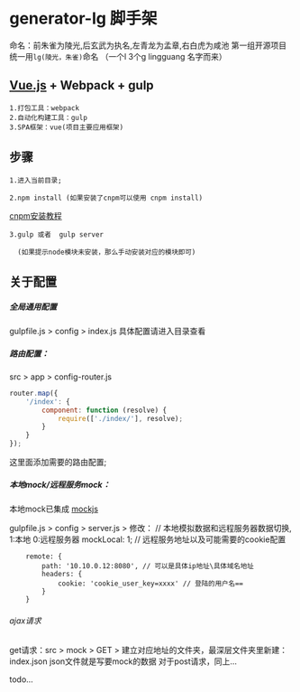 # generator-lg 脚手架
命名：前朱雀为陵光,后玄武为执名,左青龙为孟章,右白虎为咸池
第一组开源项目统一用`lg(陵光，朱雀)`命名 （一个l  3个g  lingguang  名字而来）


## [Vue.js](http://cn.vuejs.org/) + Webpack + gulp

    1.打包工具：webpack
    2.自动化构建工具：gulp
    3.SPA框架：vue(项目主要应用框架)
## 步骤
    
    1.进入当前目录;

    2.npm install (如果安装了cnpm可以使用 cnpm install) 
            
[cnpm安装教程](http://npm.taobao.org/)

    3.gulp 或者  gulp server 
      
      (如果提示node模块未安装，那么手动安装对应的模块即可)


## 关于配置
##### 全局通用配置
gulpfile.js > config > index.js
具体配置请进入目录查看
##### 路由配置：
src > app > config-router.js

```javascript
router.map({
    '/index': {
        component: function (resolve) {
            require(['./index/'], resolve);
        }
    }
});
```
这里面添加需要的路由配置;
##### 本地mock/远程服务mock：
本地mock已集成 [mockjs](http://mockjs.com/examples.html#)

 gulpfile.js > config > server.js > 
修改： 
// 本地模拟数据和远程服务器数据切换, 1:本地   0:远程服务器
mockLocal: 1;
// 远程服务地址以及可能需要的cookie配置
```
    remote: {
        path: '10.10.0.12:8080', // 可以是具体ip地址\具体域名地址
        headers: {
            cookie: 'cookie_user_key=xxxx' // 登陆的用户名==
        }
    }
```
###### ajax请求
get请求：src > mock > GET > 建立对应地址的文件夹，最深层文件夹里新建：index.json   json文件就是写要mock的数据
对于post请求，同上...

todo...